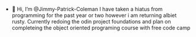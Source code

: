 - 👋 Hi, I’m @Jimmy-Patrick-Coleman
I have taken a hiatus from programming for the past year or two however i am returning albiet rusty.
Currently redoing the odin project foundations and plan on completeing the object oriented programing course with free code camp

<!---
Jimmy-Patrick-Coleman/Jimmy-Patrick-Coleman is a ✨ special ✨ repository because its `README.md` (this file) appears on your GitHub profile.
You can click the Preview link to take a look at your changes.
--->
